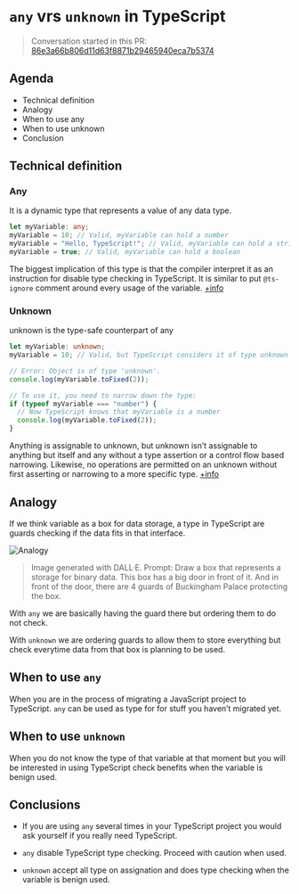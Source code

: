 # `any` vrs `unknown` in TypeScript

> Conversation started in this PR: [86e3a66b806d11d63f8871b29465940eca7b5374](https://github.com/MLopezJ/asset-tracker-lwm2m-js/pull/16/commits/86e3a66b806d11d63f8871b29465940eca7b5374)

## Agenda

- Technical definition
- Analogy
- When to use any
- When to use unknown
- Conclusion

## Technical definition

### Any

It is a dynamic type that represents a value of any data type.

```ts
let myVariable: any;
myVariable = 10; // Valid, myVariable can hold a number
myVariable = "Hello, TypeScript!"; // Valid, myVariable can hold a string
myVariable = true; // Valid, myVariable can hold a boolean
```

The biggest implication of this type is that the compiler interpret it as an instruction for disable type checking in TypeScript. It is similar to put `@ts-ignore` comment around every usage of the variable. [+info](https://www.typescriptlang.org/docs/handbook/declaration-files/do-s-and-don-ts.html#any)

### Unknown

unknown is the type-safe counterpart of any

```ts
let myVariable: unknown;
myVariable = 10; // Valid, but TypeScript considers it of type unknown

// Error: Object is of type 'unknown'.
console.log(myVariable.toFixed(2));

// To use it, you need to narrow down the type:
if (typeof myVariable === "number") {
  // Now TypeScript knows that myVariable is a number
  console.log(myVariable.toFixed(2));
}
```

Anything is assignable to unknown, but unknown isn’t assignable to anything but itself and any without a type assertion or a control flow based narrowing. Likewise, no operations are permitted on an unknown without first asserting or narrowing to a more specific type. [+info](https://www.typescriptlang.org/docs/handbook/release-notes/typescript-3-0.html#:~:text=unknown%20is%20the%20type%2Dsafe,to%20a%20more%20specific%20type)

## Analogy

If we think variable as a box for data storage, a type in TypeScript are guards checking if the data fits in that interface.

![Analogy](../img/DALL·E%202023-10-20%2014.07.02.png)
> Image generated with DALL·E. Prompt: Draw a box that represents a storage for binary data. This box has a big door in front of it.  And in front of the door, there are 4 guards of Buckingham Palace protecting the box. 

With `any` we are basically having the guard there but ordering them to do not check.

With `unknown` we are ordering guards to allow them to store everything but check everytime data from that box is planning to be used.

## When to use `any`

When you are in the process of migrating a JavaScript project to TypeScript. `any` can be used as type for for stuff you haven’t migrated yet.

## When to use `unknown`

When you do not know the type of that variable at that moment but you will be interested in using TypeScript check benefits when the variable is benign used.

## Conclusions

- If you are using `any` several times in your TypeScript project you would ask yourself if you really need TypeScript.

- `any` disable TypeScript type checking. Proceed with caution when used.

- `unknown` accept all type on assignation and does type checking when the variable is benign used.
